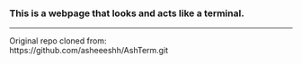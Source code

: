 <h3>This is a webpage that looks and acts like a terminal.</h3>

<hr>
Original repo cloned from: <br> <a>https://github.com/asheeeshh/AshTerm.git</a>

